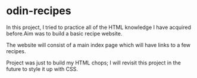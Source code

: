 # odin-recipes
 In this project, I tried to practice all of the HTML knowledge I have acquired before.Aim was to build a basic recipe website.

The website will consist of a main index page which will have links to a few recipes. 

Project was just to build my HTML chops; I will revisit this project in the future to style it up with CSS.
